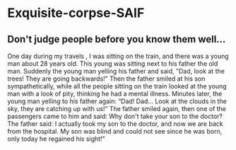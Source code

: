 # Exquisite-corpse-SAIF
## Don't judge people before you know them well...
One day during my travels , I was sitting on the train, and there was a young man about 28 years old.
 This young was sitting next to his father the old man.
 Suddenly the young man yelling his father and said, "Dad, look at the trees! They are going backwards!"
 Then the father smiled at his son sympathetically, while all the people sitting on the train looked at the young man with a look of pity, thinking he had a mental illness.
 Minutes later, the young man yelling to his father again: “Dad! Dad… Look at the clouds in the sky, they are catching up with us!”
 The father smiled again, then one of the passengers came to him and said: Why don't take your son to the doctor?
 The father said: I actually took my son to the doctor, and now we are back from the hospital.
 My son was blind and could not see since he was born, only today he regained his sight!"
